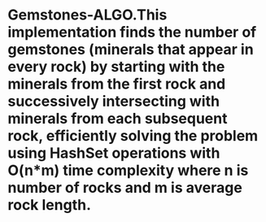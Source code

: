 # Gemstones-ALGO.This implementation finds the number of gemstones (minerals that appear in every rock) by starting with the minerals from the first rock and successively intersecting with minerals from each subsequent rock, efficiently solving the problem using HashSet operations with O(n*m) time complexity where n is number of rocks and m is average rock length.

